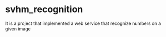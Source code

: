 # svhm_recognition
It is a project that implemented a web service that recognize numbers on a given image

